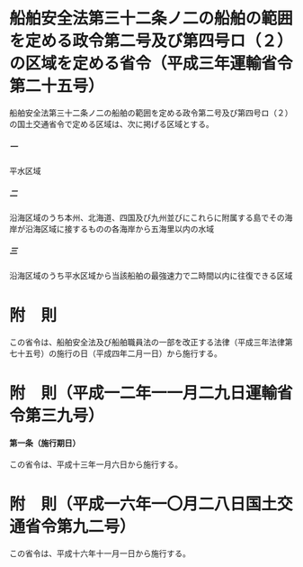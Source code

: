 # 船舶安全法第三十二条ノ二の船舶の範囲を定める政令第二号及び第四号ロ（２）の区域を定める省令（平成三年運輸省令第二十五号）
船舶安全法第三十二条ノ二の船舶の範囲を定める政令第二号及び第四号ロ（２）の国土交通省令で定める区域は、次に掲げる区域とする。
##### 一
平水区域
##### 二
沿海区域のうち本州、北海道、四国及び九州並びにこれらに附属する島でその海岸が沿海区域に接するものの各海岸から五海里以内の水域
##### 三
沿海区域のうち平水区域から当該船舶の最強速力で二時間以内に往復できる区域
# 附　則
この省令は、船舶安全法及び船舶職員法の一部を改正する法律（平成三年法律第七十五号）の施行の日（平成四年二月一日）から施行する。
# 附　則（平成一二年一一月二九日運輸省令第三九号）
#### 第一条（施行期日）
この省令は、平成十三年一月六日から施行する。
# 附　則（平成一六年一〇月二八日国土交通省令第九二号）
この省令は、平成十六年十一月一日から施行する。
